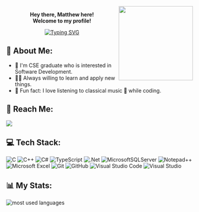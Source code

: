 <img width="200" align="right" src="https://cdn.dribbble.com/users/1377046/screenshots/10971079/media/5fcd0866ea503faa3c1a8f5dad6015f9.gif">
<p align="center"><strong>
  Hey there, Matthew here!<br>Welcome to my profile!<br>
</p></strong>

 <!-- Typing SVG by DenverCoder1 - https://github.com/DenverCoder1/readme-typing-svg -->
<p align="center">
<a href="https://git.io/typing-svg"><img src="https://readme-typing-svg.demolab.com?font=Pixelify+Sans&duration=2000&pause=1000&center=true&vCenter=true&random=false&width=410&height=70&separator=%3C&lines=Computer+and+Systems+Engineer%3C_delay_ms(1000);" alt="Typing SVG" /></a>
</p> 

## 👀 About Me: 
- 🏢 I'm CSE graduate who is interested in Software Development.
- 👨‍💻 Always willing to learn and apply new things.
- :violin: Fun fact: I love listening to classical music 🎵 while coding.

## 🚀 Reach Me:
<a href="https://www.linkedin.com/in/matthew-maged-cse" target="_blank"><img src="https://img.shields.io/badge/LinkedIn-05122A?style=for-the-badge&logo=linkedin&logoColor=white"/></a>

## 💻 Tech Stack:
![C](https://img.shields.io/badge/c-%2300599C.svg?style=for-the-badge&logo=c&logoColor=white)
![C++](https://img.shields.io/badge/c++-%2300599C.svg?style=for-the-badge&logo=c%2B%2B&logoColor=white)
![C#](https://img.shields.io/badge/c%23-%23239120.svg?style=for-the-badge&logo=csharp&logoColor=white)
![TypeScript](https://img.shields.io/badge/typescript-%23007ACC.svg?style=for-the-badge&logo=typescript&logoColor=white)
![.Net](https://img.shields.io/badge/.NET-5C2D91?style=for-the-badge&logo=.net&logoColor=white)
![MicrosoftSQLServer](https://img.shields.io/badge/Microsoft%20SQL%20Server-CC2927?style=for-the-badge&logo=microsoft%20sql%20server&logoColor=white)
![Notepad++](https://img.shields.io/badge/Notepad++-90E59A.svg?style=for-the-badge&logo=notepad%2b%2b&logoColor=black)
![Microsoft Excel](https://img.shields.io/badge/Microsoft_Excel-217346?style=for-the-badge&logo=microsoft-excel&logoColor=white)
![Git](https://img.shields.io/badge/git-%23F05033.svg?style=for-the-badge&logo=git&logoColor=white)
![GitHub](https://img.shields.io/badge/github-%23121011.svg?style=for-the-badge&logo=github&logoColor=white)
![Visual Studio Code](https://img.shields.io/badge/Visual%20Studio%20Code-0078d7.svg?style=for-the-badge&logo=visual-studio-code&logoColor=white)
![Visual Studio](https://img.shields.io/badge/Visual%20Studio-5C2D91.svg?style=for-the-badge&logo=visual-studio&logoColor=white)


## 📊 My Stats:
<img align="left" src="https://github-readme-stats.vercel.app/api/top-langs?username=Matthew-Maged&show_icons=true&locale=en&layout=compact&theme=radical" alt="most used languages" />

<!--
<p align = "left">
<a href="https://git.io/streak-stats"><img src="http://github-readme-streak-stats.herokuapp.com?user=Matthew-Maged&theme=windows-dark&border_radius=2.4&date_format=M%20j%5B%2C%20Y%5D&dates=FFFFFF&ring=EB243D&fire=FFA500&border=EB5454&hide_longest_streak=true" alt="GitHub Streak" /></a>
</p>
-->

<!-- <a href="https://komarev.com/ghpvc/?username=Matthew-Maged&style=for-the-badge">
    <img src="https://komarev.com/ghpvc/?username=MatthewMaged&style=for-the-badge">
</a>
-->


